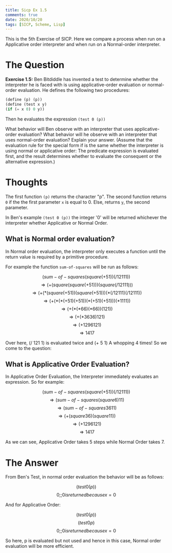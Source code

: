 ```yaml
---
title: Sicp Ex 1.5
comments: true
date: 2020/10/20
tags: [SICP, Scheme, Lisp]
---
```


This is the 5th Exercise of SICP. Here we compare a process 
when run on a Applicative order interpreter and when run on 
a Normal-order interpreter. 

# The Question

**Exercise 1.5:** Ben Bitdiddle has invented a test to determine
whether the interpreter he is faced with is using applicative-order
evaluation or normal-order evaluation. He defines the following
two procedures:

```scheme
(define (p) (p))
(define (test x y)
(if (= x 0) 0 y))
```
Then he evaluates the expression
`(test 0 (p))`

What behavior will Ben observe with an interpreter that uses
applicative-order evaluation? What behavior will he observe with
an interpreter that uses normal-order evaluation? Explain your
answer. (Assume that the evaluation rule for the special form if
is the same whether the interpreter is using normal or applicative
order: The predicate expression is evaluated first, and the result
determines whether to evaluate the consequent or the alternative
expression.)

# Thoughts 

The first function `(p)` returns the character "p".
The second function returns `0` if the the first parameter
`x` is equal to 0. Else, returns `y`, the second parameter.

In Ben's example `(test 0 (p))` the integer '0' will be returned 
whichever the interpreter whether Applicative or Normal Order.

## What is Normal order evaluation?

In Normal order evaluation, the interpreter only executes
a function until the return value is required by a primitive 
procedure. 

For example the function `sum-of-squares` will be run as follows:

$$ (sum-of-squares (square (+ 5 1))(/ 121 11)) $$
$$ \Rightarrow (+ (square (square (+ 5 1))) (square (/ 121 11))) $$
$$ \Rightarrow (+ (* (square (+ 5 1)) (square (+ 5 1))) (* (/ 121 11) (/ 121 11)) $$
$$ \Rightarrow (+ (* (* (+ 5 1) (+ 5 1))(* (+ 5 1) (+ 5 1)))(* 11 11)) $$
$$ \Rightarrow (+ (* (* 6 6) (* 6 6))(121)) $$
$$ \Rightarrow (+ (* 36 36) 121) $$
$$ \Rightarrow (+ 1296 121) $$
$$ \Rightarrow 1417 $$

Over here, (/ 121 1) is evaluated twice and (+ 5 1) A whopping 4 times!
So we come to the question:

## What is Applicative Order Evaluation?

In Applicative Order Evaluation, the Interpreter immediately evaluates an expression. 
So for example:

$$ (sum-of-squares (square (+ 51))(/ 121 11)) $$
$$ \Rightarrow (sum-of-squares (square 6) 11) $$
$$ \Rightarrow (sum-of-squares 36 11) $$
$$ \Rightarrow (+ (square 36) (square 11)) $$
$$ \Rightarrow (+ 1296 121) $$
$$ \Rightarrow 1417 $$

As we can see, Applicative Order takes 5 steps while Normal Order takes 7.

# The Answer

From Ben's Test, in normal order evaluation the behavior will be as follows:

$$ (test 0 (p)) $$
$$ 0 ;; 0 is returned because x = 0 $$

And for Applicative Order:

$$ (test 0 (p)) $$
$$ (test 0 p) $$
$$ 0 ;; 0 is returned because x = 0 $$

So here, p is evaluated but not used and hence in this case, 
Normal order evaluation will be more efficient.
